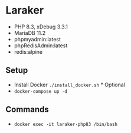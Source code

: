 # Laraker

- PHP 8.3, xDebug 3.3.1
- MariaDB 11.2
- phpmyadmin:latest
- phpRedisAdmin:latest
- redis:alpine

## Setup
- Install Docker ``./install_docker.sh`` * Optional
- ``docker-compose up -d``

## Commands

- ``docker exec -it laraker-php83 /bin/bash``
